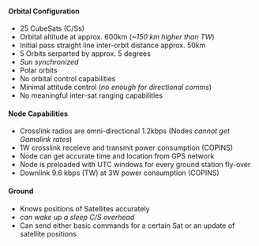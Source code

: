 #### Orbital Configuration
- 25 CubeSats (C/Ss)
- Orbital altitude at approx. 600km (_~150 km higher than TW_) 
- Initial pass straight line inter-orbit distance approx. 50km
- 5 Orbits serparted by approx. 5 degrees 
- _Sun synchronized_ 
- Polar orbits
- No orbital control capabilities
- Minimal attitude control (_no enough for directional comms_)
- No meaningful inter-sat ranging capabilities

#### Node Capabilities
- Crosslink radios are omni-directional 1.2kbps (Nodes _cannot get Gamalink rates_)
- 1W crosslink receieve and transmit power consumption (COPINS)
- Node can get accurate time and location from GPS network
- Node is preloaded with UTC windows for every ground station fly-over
- Downlink 9.6 kbps (TW) at 3W power consumption (COPINS)

#### Ground
- Knows positions of Satellites accurately
- _can wake up a sleep C/S overhead_
- Can send either basic commands for a certain Sat or an update of satellite positions



